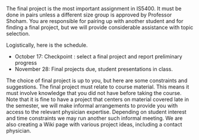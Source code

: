 The final project is the most important assignment in IS5400. It must be done in pairs unless a different size group is approved by Professor Shoham. You are responsible for pairing up with another student and for finding a final project, but we will provide considerable assistance with topic selection.

Logistically, here is the schedule. 
* October 17: Checkpoint : select a final project and report preliminary progress
* November 28: Final projects due, student presentations in class.

The choice of final project is up to you, but here are some constraints and suggestions. The final project must relate to course material. This means it must involve knowledge that you did not have before taking the course. Note that it is fine to have a project that centers on material covered late in the semester, we will make informal arrangements to provide you with access to the relevant physician expertise. Depending on student interest and time constraints we may run another such informal meeting. We are also creating a Wiki page with various project ideas, including a contact physician.